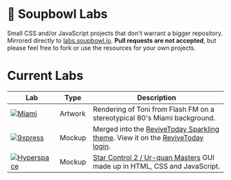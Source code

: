 # 🧪 Soupbowl Labs
Small CSS and/or JavaScript projects that don't warrant a bigger repository. Mirrored directly to [labs.soupbowl.io][labs]. **Pull requests are not accepted**, but please feel free to fork or use the resources for your own projects.

# Current Labs

Lab                   | Type    | Description
------------------------|---------|------------
[![Miami][p1]][l1]      | Artwork | Rendering of Toni from Flash FM on a stereotypical 80's Miami background.
[![9xpress][p2]][l2]    | Mockup  | Merged into the [ReviveToday Sparkling theme][rts]. View it on the [ReviveToday login][l2].
[![Hyperspace][p3]][l3] | Mockup  | [Star Control 2 / Ur-quan Masters][uqm] GUI made up in HTML, CSS and JavaScript.

[l1]: https://labs.soupbowl.io/miami
[p1]: https://user-images.githubusercontent.com/11209477/117578212-36e66400-b0e5-11eb-9e11-91e9a83a8e1a.png
[l2]: https://revive.today/wp-admin
[p2]: https://user-images.githubusercontent.com/11209477/117578213-377efa80-b0e5-11eb-8749-780380591b6f.png
[l3]: https://labs.soupbowl.io/hyperspace
[p3]: https://user-images.githubusercontent.com/11209477/117578214-38179100-b0e5-11eb-9557-4521cac2f383.png

[labs]: https://labs.soupbowl.io
[uqm]: http://sc2.sourceforge.net/
[rts]: https://github.com/ReviveToday/sparkling-child/blob/master/style-login.css
